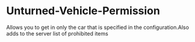 # Unturned-Vehicle-Permission
Allows you to get in only the car that is specified in the configuration.Also adds to the server list of prohibited items
